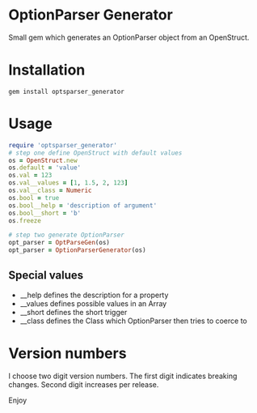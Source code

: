 # OptionParser Generator
Small gem which generates an OptionParser object from an OpenStruct.

# Installation
`gem install optsparser_generator`

# Usage
```ruby
require 'optsparser_generator'
# step one define OpenStruct with default values
os = OpenStruct.new
os.default = 'value'
os.val = 123
os.val__values = [1, 1.5, 2, 123]
os.val__class = Numeric
os.bool = true
os.bool__help = 'description of argument'
os.bool__short = 'b'
os.freeze

# step two generate OptionParser
opt_parser = OptParseGen(os)
opt_parser = OptionParserGenerator(os)
```

## Special values
* __help  	defines the description for a property
* __values	defines possible values in an Array
* __short 	defines the short trigger
* __class 	defines the Class which OptionParser then tries to coerce to

# Version numbers
I choose two digit version numbers.
The first digit indicates breaking changes.
Second digit increases per release.


Enjoy

